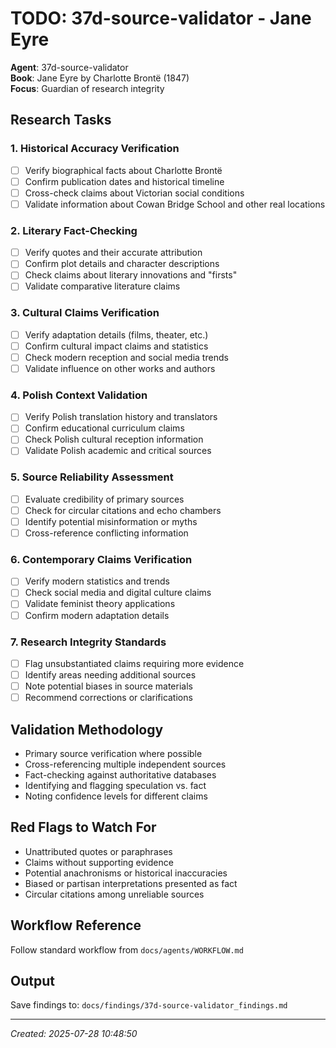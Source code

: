 # TODO: 37d-source-validator - Jane Eyre

**Agent**: 37d-source-validator  
**Book**: Jane Eyre by Charlotte Brontë (1847)  
**Focus**: Guardian of research integrity  

## Research Tasks

### 1. Historical Accuracy Verification
- [ ] Verify biographical facts about Charlotte Brontë
- [ ] Confirm publication dates and historical timeline
- [ ] Cross-check claims about Victorian social conditions
- [ ] Validate information about Cowan Bridge School and other real locations

### 2. Literary Fact-Checking
- [ ] Verify quotes and their accurate attribution
- [ ] Confirm plot details and character descriptions
- [ ] Check claims about literary innovations and "firsts"
- [ ] Validate comparative literature claims

### 3. Cultural Claims Verification
- [ ] Verify adaptation details (films, theater, etc.)
- [ ] Confirm cultural impact claims and statistics
- [ ] Check modern reception and social media trends
- [ ] Validate influence on other works and authors

### 4. Polish Context Validation
- [ ] Verify Polish translation history and translators
- [ ] Confirm educational curriculum claims
- [ ] Check Polish cultural reception information
- [ ] Validate Polish academic and critical sources

### 5. Source Reliability Assessment
- [ ] Evaluate credibility of primary sources
- [ ] Check for circular citations and echo chambers
- [ ] Identify potential misinformation or myths
- [ ] Cross-reference conflicting information

### 6. Contemporary Claims Verification
- [ ] Verify modern statistics and trends
- [ ] Check social media and digital culture claims
- [ ] Validate feminist theory applications
- [ ] Confirm modern adaptation details

### 7. Research Integrity Standards
- [ ] Flag unsubstantiated claims requiring more evidence
- [ ] Identify areas needing additional sources
- [ ] Note potential biases in source materials
- [ ] Recommend corrections or clarifications

## Validation Methodology
- Primary source verification where possible
- Cross-referencing multiple independent sources
- Fact-checking against authoritative databases
- Identifying and flagging speculation vs. fact
- Noting confidence levels for different claims

## Red Flags to Watch For
- Unattributed quotes or paraphrases
- Claims without supporting evidence
- Potential anachronisms or historical inaccuracies
- Biased or partisan interpretations presented as fact
- Circular citations among unreliable sources

## Workflow Reference
Follow standard workflow from `docs/agents/WORKFLOW.md`

## Output
Save findings to: `docs/findings/37d-source-validator_findings.md`

---
*Created: 2025-07-28 10:48:50*
